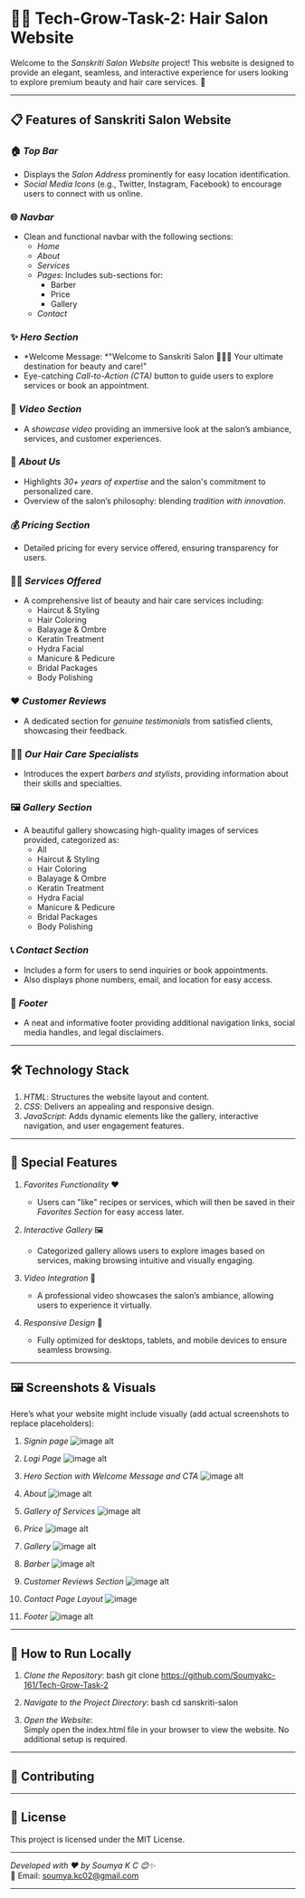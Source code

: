 # 💇‍♀ Tech-Grow-Task-2: Hair Salon Website

Welcome to the *Sanskriti Salon Website* project! This website is designed to provide an elegant, seamless, and interactive experience for users looking to explore premium beauty and hair care services. 🌟

---

## 📋 Features of Sanskriti Salon Website

### 🏠 *Top Bar*
- Displays the *Salon Address* prominently for easy location identification.
- *Social Media Icons* (e.g., Twitter, Instagram, Facebook) to encourage users to connect with us online.

### 🌐 *Navbar*
- Clean and functional navbar with the following sections:
  - *Home*
  - *About*
  - *Services*
  - *Pages*: Includes sub-sections for:
    - Barber  
    - Price  
    - Gallery  
  - *Contact*

### ✨ *Hero Section*
- *Welcome Message: *"Welcome to Sanskriti Salon 💇‍♀✨ Your ultimate destination for beauty and care!"
- Eye-catching *Call-to-Action (CTA)* button to guide users to explore services or book an appointment.

### 🎥 *Video Section*
- A *showcase video* providing an immersive look at the salon’s ambiance, services, and customer experiences.

### 📖 *About Us*
- Highlights *30+ years of expertise* and the salon's commitment to personalized care.
- Overview of the salon’s philosophy: blending *tradition with innovation*.

### 💰 *Pricing Section*
- Detailed pricing for every service offered, ensuring transparency for users.

### 💇‍♂ *Services Offered*
- A comprehensive list of beauty and hair care services including:
  - Haircut & Styling
  - Hair Coloring
  - Balayage & Ombre
  - Keratin Treatment
  - Hydra Facial
  - Manicure & Pedicure
  - Bridal Packages
  - Body Polishing

### ❤ *Customer Reviews*
- A dedicated section for *genuine testimonials* from satisfied clients, showcasing their feedback.

### 🧑‍🎨 *Our Hair Care Specialists*
- Introduces the expert *barbers and stylists*, providing information about their skills and specialties.

### 🖼 *Gallery Section*
- A beautiful gallery showcasing high-quality images of services provided, categorized as:
  - All  
  - Haircut & Styling  
  - Hair Coloring  
  - Balayage & Ombre  
  - Keratin Treatment  
  - Hydra Facial  
  - Manicure & Pedicure  
  - Bridal Packages  
  - Body Polishing

### 📞 *Contact Section*
- Includes a form for users to send inquiries or book appointments.
- Also displays phone numbers, email, and location for easy access.

### 🦶 *Footer*
- A neat and informative footer providing additional navigation links, social media handles, and legal disclaimers.

---

## 🛠 Technology Stack

1. *HTML*: Structures the website layout and content.  
2. *CSS*: Delivers an appealing and responsive design.  
3. *JavaScript*: Adds dynamic elements like the gallery, interactive navigation, and user engagement features.  

---

## 🌟 Special Features

1. *Favorites Functionality* ❤  
   - Users can "like" recipes or services, which will then be saved in their *Favorites Section* for easy access later.

2. *Interactive Gallery* 🖼  
   - Categorized gallery allows users to explore images based on services, making browsing intuitive and visually engaging.

3. *Video Integration* 🎥  
   - A professional video showcases the salon’s ambiance, allowing users to experience it virtually.

4. *Responsive Design* 📱  
   - Fully optimized for desktops, tablets, and mobile devices to ensure seamless browsing.

---

## 🖼 Screenshots & Visuals
Here’s what your website might include visually (add actual screenshots to replace placeholders):
1. *Signin page*
   ![image alt](https://github.com/Soumyakc-161/Tech-Grow-Task-2/blob/eb242daaf76ee210ae04c5ff3c68a0d3e7a72b13/sign-in%20page.png)
2. *Logi Page*
   ![image alt](https://github.com/Soumyakc-161/Tech-Grow-Task-2/blob/eb242daaf76ee210ae04c5ff3c68a0d3e7a72b13/log-in%20page.png)
3. *Hero Section with Welcome Message and CTA*
   ![image alt](https://github.com/Soumyakc-161/Tech-Grow-Task-2/blob/eb242daaf76ee210ae04c5ff3c68a0d3e7a72b13/home.png)
4. *About*
    ![image alt](https://github.com/Soumyakc-161/Tech-Grow-Task-2/blob/eb242daaf76ee210ae04c5ff3c68a0d3e7a72b13/about.png)
5. *Gallery of Services*
   ![image alt](https://github.com/Soumyakc-161/Tech-Grow-Task-2/blob/eb242daaf76ee210ae04c5ff3c68a0d3e7a72b13/service.png)
6.  *Price*
    ![image alt](https://github.com/Soumyakc-161/Tech-Grow-Task-2/blob/eb242daaf76ee210ae04c5ff3c68a0d3e7a72b13/price.png)
7. *Gallery*
    ![image alt](https://github.com/Soumyakc-161/Tech-Grow-Task-2/blob/eb242daaf76ee210ae04c5ff3c68a0d3e7a72b13/gallery.png)
8. *Barber*
    ![image alt](https://github.com/Soumyakc-161/Tech-Grow-Task-2/blob/eb242daaf76ee210ae04c5ff3c68a0d3e7a72b13/barber.png)
9.  *Customer Reviews Section*
    ![image alt](https://github.com/Soumyakc-161/Tech-Grow-Task-2/blob/eb242daaf76ee210ae04c5ff3c68a0d3e7a72b13/feedback.png)

10. *Contact Page Layout*
    ![image](https://github.com/Soumyakc-161/Tech-Grow-Task-2/blob/eb242daaf76ee210ae04c5ff3c68a0d3e7a72b13/contact.png)
11. *Footer*
    ![image alt](https://github.com/Soumyakc-161/Tech-Grow-Task-2/blob/eb242daaf76ee210ae04c5ff3c68a0d3e7a72b13/footer.png)
    
---

## 📖 How to Run Locally

1. *Clone the Repository*:
   bash
   git clone https://github.com/Soumyakc-161/Tech-Grow-Task-2
   

2. *Navigate to the Project Directory*:
   bash
   cd sanskriti-salon
   

3. *Open the Website*:  
   Simply open the index.html file in your browser to view the website. No additional setup is required.

---

## 🤝 Contributing

 

---

## 📝 License

This project is licensed under the MIT License.

---

*Developed with ❤ by Soumya K C 😊✨*  
📧 Email: [soumya.kc02@gmail.com](mailto:soumya.kc02@gmail.com)  

---

